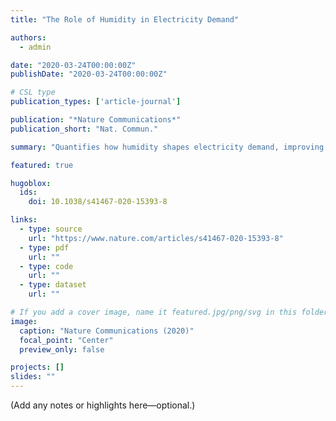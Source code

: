 ```yaml
---
title: "The Role of Humidity in Electricity Demand"

authors:
  - admin

date: "2020-03-24T00:00:00Z"
publishDate: "2020-03-24T00:00:00Z"

# CSL type
publication_types: ['article-journal']

publication: "*Nature Communications*"
publication_short: "Nat. Commun."

summary: "Quantifies how humidity shapes electricity demand, improving load forecasting and energy planning."

featured: true

hugoblox:
  ids:
    doi: 10.1038/s41467-020-15393-8

links:
  - type: source
    url: "https://www.nature.com/articles/s41467-020-15393-8"
  - type: pdf
    url: ""
  - type: code
    url: ""
  - type: dataset
    url: ""

# If you add a cover image, name it featured.jpg/png/svg in this folder.
image:
  caption: "Nature Communications (2020)"
  focal_point: "Center"
  preview_only: false

projects: []
slides: ""
---
```


(Add any notes or highlights here—optional.)
